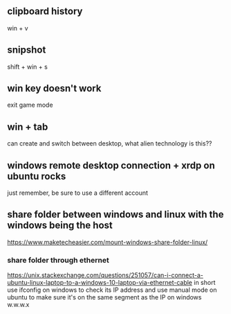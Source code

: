 ## clipboard history
win + v
## snipshot
shift + win + s
## win key doesn't work
exit game mode
## win + tab
can create and switch between desktop, what alien technology is this??

## windows remote desktop connection + xrdp on ubuntu rocks
just remember, be sure to use a different account

## share folder between windows and linux with the windows being the host
https://www.maketecheasier.com/mount-windows-share-folder-linux/
### share folder through ethernet 
https://unix.stackexchange.com/questions/251057/can-i-connect-a-ubuntu-linux-laptop-to-a-windows-10-laptop-via-ethernet-cable
in short use ifconfig on windows to check its IP address
and use manual mode on ubuntu to make sure it's on the same segment as the IP on windows w.w.w.x
